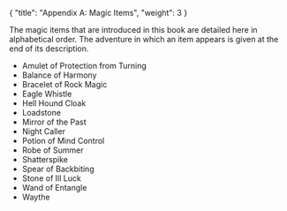 {
  "title": "Appendix A: Magic Items",
  "weight": 3
}

The magic items that are introduced in this book are detailed here in alphabetical order. The adventure in which an item appears is given at the end of its description.

- <wc-fetch type="item">Amulet of Protection from Turning</wc-fetch>
- <wc-fetch type="item">Balance of Harmony</wc-fetch>
- <wc-fetch type="item">Bracelet of Rock Magic</wc-fetch>
- <wc-fetch type="item">Eagle Whistle</wc-fetch>
- <wc-fetch type="item">Hell Hound Cloak</wc-fetch>
- <wc-fetch type="item">Loadstone</wc-fetch>
- <wc-fetch type="item">Mirror of the Past</wc-fetch>
- <wc-fetch type="item">Night Caller</wc-fetch>
- <wc-fetch type="item">Potion of Mind Control</wc-fetch>
- <wc-fetch type="item">Robe of Summer</wc-fetch>
- <wc-fetch type="item">Shatterspike</wc-fetch>
- <wc-fetch type="item">Spear of Backbiting</wc-fetch>
- <wc-fetch type="item">Stone of Ill Luck</wc-fetch>
- <wc-fetch type="item">Wand of Entangle</wc-fetch>
- <wc-fetch type="item">Waythe</wc-fetch>